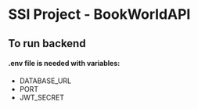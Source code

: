 # SSI Project - BookWorldAPI 

## To run backend
#### .env file is needed with variables:
- DATABASE_URL
- PORT
- JWT_SECRET